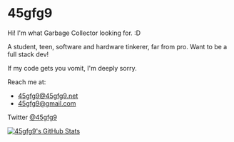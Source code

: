 # 45gfg9

Hi! I'm what Garbage Collector looking for. :D

A student, teen, software and hardware tinkerer, far from pro.
Want to be a full stack dev!

If my code gets you vomit, I'm deeply sorry.

Reach me at:
* 45gfg9@45gfg9.net
* 45gfg9@gmail.com

Twitter [@45gfg9](https://twitter.com/45gfg9)

[![45gfg9's GitHub Stats](https://github-readme-stats.vercel.app/api?username=45gfg9&include_all_commits=true&show_icons=true&theme=dark)](https://github.com/anuraghazra/github-readme-stats)
